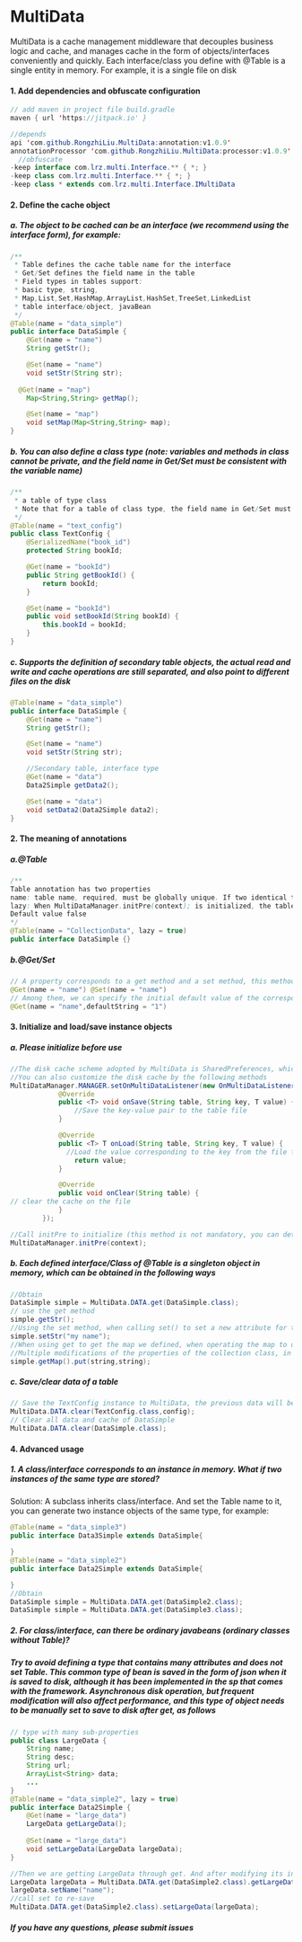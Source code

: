 # MultiData

MultiData is a cache management middleware that decouples business logic and cache, and manages cache in the form of objects/interfaces conveniently and quickly. Each interface/class you define with @Table is a single entity in memory. For example, it is a single file on disk

#### 1. Add dependencies and obfuscate configuration
```java
// add maven in project file build.gradle
maven { url 'https://jitpack.io' }
```        
````java
//depends
api 'com.github.RongzhiLiu.MultiData:annotation:v1.0.9'
annotationProcessor 'com.github.RongzhiLiu.MultiData:processor:v1.0.9'
  //obfuscate
-keep interface com.lrz.multi.Interface.** { *; }
-keep class com.lrz.multi.Interface.** { *; }
-keep class * extends com.lrz.multi.Interface.IMultiData
````



#### 2. Define the cache object

##### 		a. The object to be cached can be an interface (we recommend using the interface form), for example:

````java
/**
 * Table defines the cache table name for the interface
 * Get/Set defines the field name in the table
 * Field types in tables support:
 * basic type, string,
 * Map,List,Set,HashMap,ArrayList,HashSet,TreeSet,LinkedList
 * table interface/object, javaBean
 */
@Table(name = "data_simple")
public interface DataSimple {
    @Get(name = "name")
    String getStr();

    @Set(name = "name")
    void setStr(String str);
  
  @Get(name = "map")
    Map<String,String> getMap();

    @Set(name = "map")
    void setMap(Map<String,String> map);
}

````

##### 		b. You can also define a class type (note: variables and methods in class cannot be private, and the field name in Get/Set must be consistent with the variable name)

````java
/**
 * a table of type class
 * Note that for a table of class type, the field name in Get/Set must be consistent with the variable name
 */
@Table(name = "text_config")
public class TextConfig {
    @SerializedName("book_id")
    protected String bookId;

    @Get(name = "bookId")
    public String getBookId() {
        return bookId;
    }

    @Set(name = "bookId")
    public void setBookId(String bookId) {
        this.bookId = bookId;
    }
}


````

##### 		c. Supports the definition of secondary table objects, the actual read and write and cache operations are still separated, and also point to different files on the disk

````java
@Table(name = "data_simple")
public interface DataSimple {
    @Get(name = "name")
    String getStr();

    @Set(name = "name")
    void setStr(String str);

    //Secondary table, interface type
    @Get(name = "data")
    Data2Simple getData2();

    @Set(name = "data")
    void setData2(Data2Simple data2);
}
````

#### 2. The meaning of annotations

##### 		a.@Table

````java
/**
Table annotation has two properties
name: table name, required, must be globally unique. If two identical table names are defined in combination with the actual business definition, they will point to the same file on the disk, and the same field names will overwrite each other or even resolve exceptions risks of
lazy: When MultiDataManager.initPre(context); is initialized, the table on the disk will be loaded first. If lazy=true, it will not be loaded in advance
Default value false
*/
@Table(name = "CollectionData", lazy = true)
public interface DataSimple {}
````

##### 		b.@Get/Set

````java
// A property corresponds to a get method and a set method, this method appears in pairs
@Get(name = "name") @Set(name = "name")
// Among them, we can specify the initial default value of the corresponding attribute through @Get(default) (only basic types and strings can specify the default value)
@Get(name = "name",defaultString = "1")
````



#### 3. Initialize and load/save instance objects

##### 		a. Please initialize before use

````java
//The disk cache scheme adopted by MultiData is SharedPreferences, which is operated through a single thread when saving, and can effectively avoid anr caused by sp through reasonable table division.
//You can also customize the disk cache by the following methods
MultiDataManager.MANAGER.setOnMultiDataListener(new OnMultiDataListener() {
            @Override
            public <T> void onSave(String table, String key, T value) {
                //Save the key-value pair to the table file
            }

            @Override
            public <T> T onLoad(String table, String key, T value) {
              //Load the value corresponding to the key from the file table, T value is the default value of this type, if there is no value on the disk, return the value directly
                return value;
            }

            @Override
            public void onClear(String table) {
// clear the cache on the file
            }
        });

//Call initPre to initialize (this method is not mandatory, you can determine whether it needs to be used according to the actual situation)
MultiDataManager.initPre(context);
````

##### 		b. Each defined interface/Class of @Table is a singleton object in memory, which can be obtained in the following ways

````java
//Obtain
DataSimple simple = MultiData.DATA.get(DataSimple.class);
// use the get method
simple.getStr();
//Using the set method, when calling set() to set a new attribute for the instance, it will be directly reflected on the disk. The next time you open the app, you will be able to read the latest attribute value
simple.setStr("my name");
//When using get to get the map we defined, when operating the map to do put and remove operations, it will also be reflected on the disk, instead of doing additional operations for the read and write of the disk
//Multiple modifications of the properties of the collection class, in the same time slice, will only operate the disk once, so don't worry about performance issues
simple.getMap().put(string,string);

````

##### 		c. Save/clear data of a table

````java
// Save the TextConfig instance to MultiData, the previous data will be overwritten by the new instance, usually, this method is only used for Class, not for interface
MultiData.DATA.clear(TextConfig.class,config);
// Clear all data and cache of DataSimple
MultiData.DATA.clear(DataSimple.class);
````

#### 4. Advanced usage

##### 		1. A class/interface corresponds to an instance in memory. What if two instances of the same type are stored?

 Solution: A subclass inherits class/interface. And set the Table name to it, you can generate two instance objects of the same type, for example:

````java
@Table(name = "data_simple3")
public interface Data3Simple extends DataSimple{

}
@Table(name = "data_simple2")
public interface Data2Simple extends DataSimple{

}
//Obtain
DataSimple simple = MultiData.DATA.get(DataSimple2.class);
DataSimple simple = MultiData.DATA.get(DataSimple3.class);
````

##### 		2. For class/interface, can there be ordinary javabeans (ordinary classes without Table)?

##### Try to avoid defining a type that contains many attributes and does not set Table. This common type of bean is saved in the form of json when it is saved to disk, although it has been implemented in the sp that comes with the framework. Asynchronous disk operation, but frequent modification will also affect performance, and this type of object needs to be manually set to save to disk after get, as follows

````java
// type with many sub-properties
public class LargeData {
    String name;
    String desc;
    String url;
    ArrayList<String> data;
    ...
}
@Table(name = "data_simple2", lazy = true)
public interface Data2Simple {
    @Get(name = "large_data")
    LargeData getLargeData();
  
    @Set(name = "large_data")
    void setLargeData(LargeData largeData);
}

//Then we are getting LargeData through get. And after modifying its internal properties, call set again to notify it to refresh
LargeData largeData = MultiData.DATA.get(DataSimple2.class).getLargeData();
largeData.setName("name");
//call set to re-save
MultiData.DATA.get(DataSimple2.class).setLargeData(largeData);
````



##### If you have any questions, please submit issues
